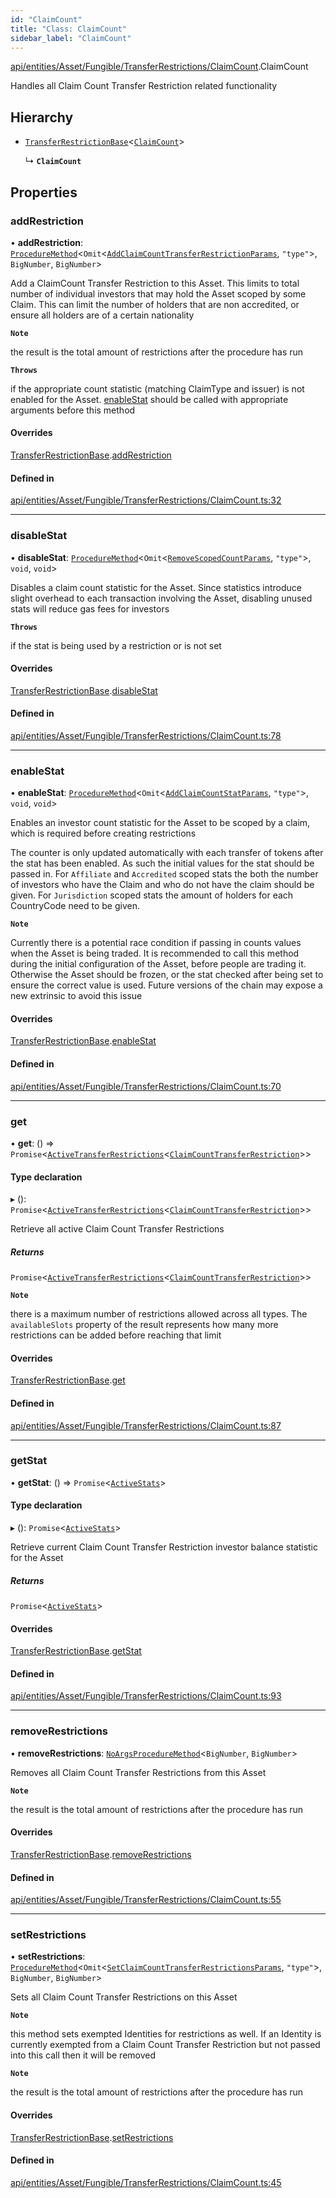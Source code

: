 ```yaml
---
id: "ClaimCount"
title: "Class: ClaimCount"
sidebar_label: "ClaimCount"
---
```


[api/entities/Asset/Fungible/TransferRestrictions/ClaimCount](../../../../../../../modules/API/Entities/Asset/Fungible/TransferRestrictions/ClaimCount/ClaimCount.md).ClaimCount

Handles all Claim Count Transfer Restriction related functionality

## Hierarchy

- [`TransferRestrictionBase`](../TransferRestrictionBase/TransferRestrictionBase.md)\<[`ClaimCount`](../../../../../../../enums/API/Procedures/Types/TransferRestrictionType/TransferRestrictionType.md#claimcount)\>

  ↳ **`ClaimCount`**

## Properties

### addRestriction

• **addRestriction**: [`ProcedureMethod`](../../../../../../../interfaces/API/Procedures/Types/ProcedureMethod/ProcedureMethod.md)\<`Omit`\<[`AddClaimCountTransferRestrictionParams`](../../../../../../../modules/API/Procedures/Types/Types.md#addclaimcounttransferrestrictionparams), ``"type"``\>, `BigNumber`, `BigNumber`\>

Add a ClaimCount Transfer Restriction to this Asset. This limits to total number of individual
investors that may hold the Asset scoped by some Claim. This can limit the number of holders that
are non accredited, or ensure all holders are of a certain nationality

**`Note`**

the result is the total amount of restrictions after the procedure has run

**`Throws`**

if the appropriate count statistic (matching ClaimType and issuer) is not enabled for the Asset. [enableStat](ClaimCount.md#enablestat) should be called with appropriate arguments before this method

#### Overrides

[TransferRestrictionBase](../TransferRestrictionBase/TransferRestrictionBase.md).[addRestriction](../TransferRestrictionBase/TransferRestrictionBase.md#addrestriction)

#### Defined in

[api/entities/Asset/Fungible/TransferRestrictions/ClaimCount.ts:32](https://github.com/PolymeshAssociation/polymesh-sdk/blob/c8da9dfce/src/api/entities/Asset/Fungible/TransferRestrictions/ClaimCount.ts#L32)

___

### disableStat

• **disableStat**: [`ProcedureMethod`](../../../../../../../interfaces/API/Procedures/Types/ProcedureMethod/ProcedureMethod.md)\<`Omit`\<[`RemoveScopedCountParams`](../../../../../../../modules/API/Procedures/Types/Types.md#removescopedcountparams), ``"type"``\>, `void`, `void`\>

Disables a claim count statistic for the Asset. Since statistics introduce slight overhead to each transaction
involving the Asset, disabling unused stats will reduce gas fees for investors

**`Throws`**

if the stat is being used by a restriction or is not set

#### Overrides

[TransferRestrictionBase](../TransferRestrictionBase/TransferRestrictionBase.md).[disableStat](../TransferRestrictionBase/TransferRestrictionBase.md#disablestat)

#### Defined in

[api/entities/Asset/Fungible/TransferRestrictions/ClaimCount.ts:78](https://github.com/PolymeshAssociation/polymesh-sdk/blob/c8da9dfce/src/api/entities/Asset/Fungible/TransferRestrictions/ClaimCount.ts#L78)

___

### enableStat

• **enableStat**: [`ProcedureMethod`](../../../../../../../interfaces/API/Procedures/Types/ProcedureMethod/ProcedureMethod.md)\<`Omit`\<[`AddClaimCountStatParams`](../../../../../../../modules/API/Procedures/Types/Types.md#addclaimcountstatparams), ``"type"``\>, `void`, `void`\>

Enables an investor count statistic for the Asset to be scoped by a claim, which is required before creating restrictions

The counter is only updated automatically with each transfer of tokens after the stat has been enabled.
As such the initial values for the stat should be passed in.
For `Affiliate` and `Accredited` scoped stats the both the number of investors who have the Claim and who do not have the claim
should be given. For `Jurisdiction` scoped stats the amount of holders for each CountryCode need to be given.

**`Note`**

Currently there is a potential race condition if passing in counts values when the Asset is being traded.
It is recommended to call this method during the initial configuration of the Asset, before people are trading it.
Otherwise the Asset should be frozen, or the stat checked after being set to ensure the correct value is used. Future
versions of the chain may expose a new extrinsic to avoid this issue

#### Overrides

[TransferRestrictionBase](../TransferRestrictionBase/TransferRestrictionBase.md).[enableStat](../TransferRestrictionBase/TransferRestrictionBase.md#enablestat)

#### Defined in

[api/entities/Asset/Fungible/TransferRestrictions/ClaimCount.ts:70](https://github.com/PolymeshAssociation/polymesh-sdk/blob/c8da9dfce/src/api/entities/Asset/Fungible/TransferRestrictions/ClaimCount.ts#L70)

___

### get

• **get**: () => `Promise`\<[`ActiveTransferRestrictions`](../../../../../../../interfaces/API/Entities/Types/ActiveTransferRestrictions/ActiveTransferRestrictions.md)\<[`ClaimCountTransferRestriction`](../../../../../../../interfaces/API/Entities/Types/ClaimCountTransferRestriction/ClaimCountTransferRestriction.md)\>\>

#### Type declaration

▸ (): `Promise`\<[`ActiveTransferRestrictions`](../../../../../../../interfaces/API/Entities/Types/ActiveTransferRestrictions/ActiveTransferRestrictions.md)\<[`ClaimCountTransferRestriction`](../../../../../../../interfaces/API/Entities/Types/ClaimCountTransferRestriction/ClaimCountTransferRestriction.md)\>\>

Retrieve all active Claim Count Transfer Restrictions

##### Returns

`Promise`\<[`ActiveTransferRestrictions`](../../../../../../../interfaces/API/Entities/Types/ActiveTransferRestrictions/ActiveTransferRestrictions.md)\<[`ClaimCountTransferRestriction`](../../../../../../../interfaces/API/Entities/Types/ClaimCountTransferRestriction/ClaimCountTransferRestriction.md)\>\>

**`Note`**

there is a maximum number of restrictions allowed across all types.
  The `availableSlots` property of the result represents how many more restrictions can be added
  before reaching that limit

#### Overrides

[TransferRestrictionBase](../TransferRestrictionBase/TransferRestrictionBase.md).[get](../TransferRestrictionBase/TransferRestrictionBase.md#get)

#### Defined in

[api/entities/Asset/Fungible/TransferRestrictions/ClaimCount.ts:87](https://github.com/PolymeshAssociation/polymesh-sdk/blob/c8da9dfce/src/api/entities/Asset/Fungible/TransferRestrictions/ClaimCount.ts#L87)

___

### getStat

• **getStat**: () => `Promise`\<[`ActiveStats`](../../../../../../../modules/API/Entities/Types/Types.md#activestats)\>

#### Type declaration

▸ (): `Promise`\<[`ActiveStats`](../../../../../../../modules/API/Entities/Types/Types.md#activestats)\>

Retrieve current Claim Count Transfer Restriction investor balance statistic for the Asset

##### Returns

`Promise`\<[`ActiveStats`](../../../../../../../modules/API/Entities/Types/Types.md#activestats)\>

#### Overrides

[TransferRestrictionBase](../TransferRestrictionBase/TransferRestrictionBase.md).[getStat](../TransferRestrictionBase/TransferRestrictionBase.md#getstat)

#### Defined in

[api/entities/Asset/Fungible/TransferRestrictions/ClaimCount.ts:93](https://github.com/PolymeshAssociation/polymesh-sdk/blob/c8da9dfce/src/api/entities/Asset/Fungible/TransferRestrictions/ClaimCount.ts#L93)

___

### removeRestrictions

• **removeRestrictions**: [`NoArgsProcedureMethod`](../../../../../../../interfaces/API/Procedures/Types/NoArgsProcedureMethod/NoArgsProcedureMethod.md)\<`BigNumber`, `BigNumber`\>

Removes all Claim Count Transfer Restrictions from this Asset

**`Note`**

the result is the total amount of restrictions after the procedure has run

#### Overrides

[TransferRestrictionBase](../TransferRestrictionBase/TransferRestrictionBase.md).[removeRestrictions](../TransferRestrictionBase/TransferRestrictionBase.md#removerestrictions)

#### Defined in

[api/entities/Asset/Fungible/TransferRestrictions/ClaimCount.ts:55](https://github.com/PolymeshAssociation/polymesh-sdk/blob/c8da9dfce/src/api/entities/Asset/Fungible/TransferRestrictions/ClaimCount.ts#L55)

___

### setRestrictions

• **setRestrictions**: [`ProcedureMethod`](../../../../../../../interfaces/API/Procedures/Types/ProcedureMethod/ProcedureMethod.md)\<`Omit`\<[`SetClaimCountTransferRestrictionsParams`](../../../../../../../interfaces/API/Procedures/Types/SetClaimCountTransferRestrictionsParams/SetClaimCountTransferRestrictionsParams.md), ``"type"``\>, `BigNumber`, `BigNumber`\>

Sets all Claim Count Transfer Restrictions on this Asset

**`Note`**

this method sets exempted Identities for restrictions as well. If an Identity is currently exempted from a Claim Count Transfer Restriction
but not passed into this call then it will be removed

**`Note`**

the result is the total amount of restrictions after the procedure has run

#### Overrides

[TransferRestrictionBase](../TransferRestrictionBase/TransferRestrictionBase.md).[setRestrictions](../TransferRestrictionBase/TransferRestrictionBase.md#setrestrictions)

#### Defined in

[api/entities/Asset/Fungible/TransferRestrictions/ClaimCount.ts:45](https://github.com/PolymeshAssociation/polymesh-sdk/blob/c8da9dfce/src/api/entities/Asset/Fungible/TransferRestrictions/ClaimCount.ts#L45)
